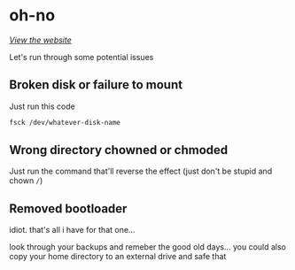 # oh-no

*[View the website](https://oh-no.now.sh)*

Let's run through some potential issues

## Broken disk or failure to mount

Just run this code

```sh
fsck /dev/whatever-disk-name
```

## Wrong directory chowned or chmoded

Just run the command that'll reverse the effect (just don't be stupid and chown `/`)

## Removed bootloader

idiot. that's all i have for that one...

look through your backups and remeber the good old days... you could also copy your home directory to an external drive and safe that
      

